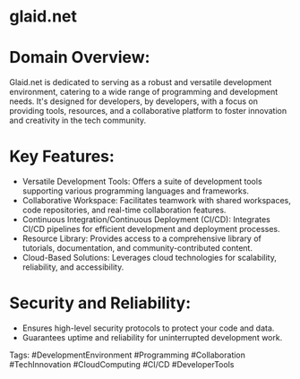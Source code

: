 # glaid.net
 
# Domain Overview:
Glaid.net is dedicated to serving as a robust and versatile development environment, catering to a wide range of programming and development needs. It's designed for developers, by developers, with a focus on providing tools, resources, and a collaborative platform to foster innovation and creativity in the tech community.

# Key Features:

 - Versatile Development Tools: Offers a suite of development tools supporting various programming languages and frameworks.
 - Collaborative Workspace: Facilitates teamwork with shared workspaces, code repositories, and real-time collaboration features.
 - Continuous Integration/Continuous Deployment (CI/CD): Integrates CI/CD pipelines for efficient development and deployment processes.
 - Resource Library: Provides access to a comprehensive library of tutorials, documentation, and community-contributed content.
 - Cloud-Based Solutions: Leverages cloud technologies for scalability, reliability, and accessibility.

# Security and Reliability:

 - Ensures high-level security protocols to protect your code and data.
 - Guarantees uptime and reliability for uninterrupted development work.

Tags: #DevelopmentEnvironment #Programming #Collaboration #TechInnovation #CloudComputing #CI/CD #DeveloperTools
